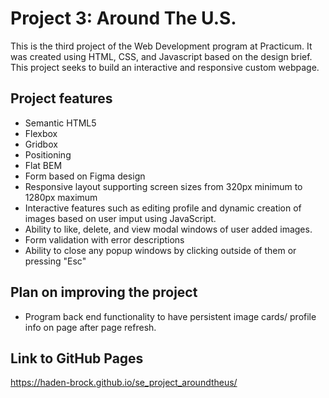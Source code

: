 # Project 3: Around The U.S.

This is the third project of the Web Development program at Practicum. It was created using HTML, CSS, and Javascript based on the design brief. This project seeks to build an interactive and responsive custom webpage.

## Project features

- Semantic HTML5
- Flexbox
- Gridbox
- Positioning
- Flat BEM
- Form based on Figma design
- Responsive layout supporting screen sizes from 320px minimum to 1280px maximum
- Interactive features such as editing profile and dynamic creation of images based on user imput using JavaScript.
- Ability to like, delete, and view modal windows of user added images. 
- Form validation with error descriptions
- Ability to close any popup windows by clicking outside of them or pressing "Esc"

## Plan on improving the project

- Program back end functionality to have persistent image cards/ profile info on page after page refresh.  

## Link to GitHub Pages

https://haden-brock.github.io/se_project_aroundtheus/
